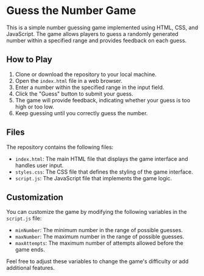 # Guess the Number Game

This is a simple number guessing game implemented using HTML, CSS, and JavaScript. The game allows players to guess a randomly generated number within a specified range and provides feedback on each guess.

## How to Play

1. Clone or download the repository to your local machine.
2. Open the `index.html` file in a web browser.
3. Enter a number within the specified range in the input field.
4. Click the "Guess" button to submit your guess.
5. The game will provide feedback, indicating whether your guess is too high or too low.
6. Keep guessing until you correctly guess the number.

## Files

The repository contains the following files:

- `index.html`: The main HTML file that displays the game interface and handles user input.
- `styles.css`: The CSS file that defines the styling of the game interface.
- `script.js`: The JavaScript file that implements the game logic.

## Customization

You can customize the game by modifying the following variables in the `script.js` file:

- `minNumber`: The minimum number in the range of possible guesses.
- `maxNumber`: The maximum number in the range of possible guesses.
- `maxAttempts`: The maximum number of attempts allowed before the game ends.

Feel free to adjust these variables to change the game's difficulty or add additional features.


